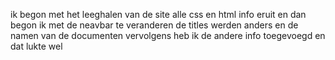 ik begon met het leeghalen van de site alle css en html info eruit en dan begon ik met de neavbar te veranderen de titles werden anders en de namen van de documenten
vervolgens heb ik de andere info toegevoegd en dat lukte wel
